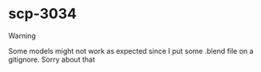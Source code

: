 # scp-3034

> [!WARNING]
> Some models might not work as expected since I put some .blend file on a gitignore. Sorry about that
